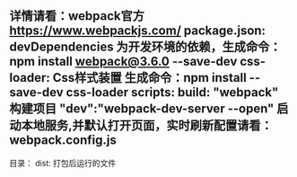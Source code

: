 详情请看：webpack官方 https://www.webpackjs.com/
package.json:
devDependencies 为开发环境的依赖，生成命令：npm install webpack@3.6.0 --save-dev
    css-loader: Css样式装置 生成命令：npm install --save-dev css-loader
scripts:
    build: "webpack"  构建项目
    "dev":"webpack-dev-server --open"   启动本地服务,并默认打开页面，实时刷新配置请看：webpack.config.js 
-------------
目录：
dist:
    打包后运行的文件
